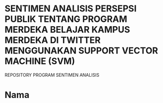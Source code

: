 # SENTIMEN ANALISIS PERSEPSI PUBLIK TENTANG PROGRAM MERDEKA BELAJAR KAMPUS MERDEKA DI TWITTER MENGGUNAKAN SUPPORT VECTOR MACHINE (SVM)
REPOSITORY PROGRAM SENTIMEN ANALISIS
# Nama 
